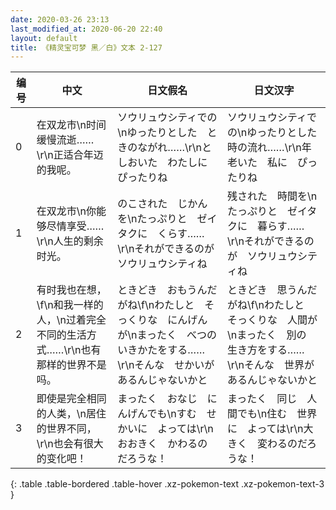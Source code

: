 ```yaml
---
date: 2020-03-26 23:13
last_modified_at: 2020-06-20 22:40
layout: default
title: 《精灵宝可梦 黑／白》文本 2-127
---
```

| 编号 | 中文 | 日文假名 | 日文汉字 |
| ---- | ---- | ---- | --- |
| 0 | 在双龙市\n时间缓慢流逝……\r\n正适合年迈的我呢。 | ソウリュウシティでの\nゆったりとした　ときのながれ……\r\nとしおいた　わたしに　ぴったりね | ソウリュウシティでの\nゆったりとした　時の流れ……\r\n年老いた　私に　ぴったりね |
| 1 | 在双龙市\n你能够尽情享受……\r\n人生的剩余时光。 | のこされた　じかんを\nたっぷりと　ゼイタクに　くらす……\r\nそれができるのが　ソウリュウシティね | 残された　時間を\nたっぷりと　ゼイタクに　暮らす……\r\nそれができるのが　ソウリュウシティね |
| 2 | 有时我也在想，\f\n和我一样的人，\n过着完全不同的生活方式……\r\n也有那样的世界不是吗。 | ときどき　おもうんだがね\f\nわたしと　そっくりな　にんげんが\nまったく　べつの　いきかたをする……\r\nそんな　せかいが　あるんじゃないかと | ときどき　思うんだがね\f\nわたしと　そっくりな　人間が\nまったく　別の　生き方をする……\r\nそんな　世界が　あるんじゃないかと |
| 3 | 即使是完全相同的人类，\n居住的世界不同，\r\n也会有很大的变化吧！ | まったく　おなじ　にんげんでも\nすむ　せかいに　よっては\r\nおおきく　かわるのだろうな！ | まったく　同じ　人間でも\n住む　世界に　よっては\r\n大きく　変わるのだろうな！ |
{: .table .table-bordered .table-hover .xz-pokemon-text .xz-pokemon-text-3 }